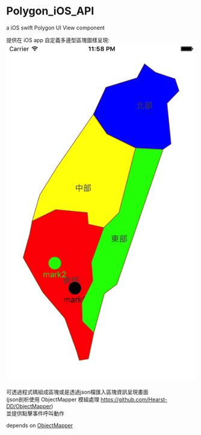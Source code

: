 ﻿# Polygon_iOS_API
a iOS swift Polygon UI View component 

提供在 iOS app 自定義多邊型區塊圖樣呈現:<br>
![avatar](/rm_res/cut1.png)<br><br>
可透過程式碼組成區塊或是透過json檔匯入區塊資訊呈現畫面<br>
(json剖析使用 ObjectMapper 模組處理 https://github.com/Hearst-DD/ObjectMapper)<br>
並提供點擊事件呼叫動作

depends on <a href="https://github.com/Hearst-DD/ObjectMapper">ObjectMapper</a>
